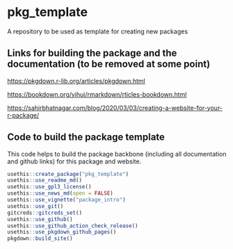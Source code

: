 # pkg_template

A repository to be used as template for creating new packages

## Links for building the package and the documentation (to be removed at some point)

https://pkgdown.r-lib.org/articles/pkgdown.html

https://bookdown.org/yihui/rmarkdown/rticles-bookdown.html

https://sahirbhatnagar.com/blog/2020/03/03/creating-a-website-for-your-r-package/

## Code to build the package template

This code helps to build the package backbone (including all documentation and github links) for this package and website.

```r
usethis::create_package("pkg_template")
usethis::use_readme_md()
usethis::use_gpl3_license()
usethis::use_news_md(open = FALSE)
usethis::use_vignette("package_intro")
usethis::use_git()
gitcreds::gitcreds_set()
usethis::use_github()
usethis::use_github_action_check_release()
usethis::use_pkgdown_github_pages()
pkgdown::build_site()
```
